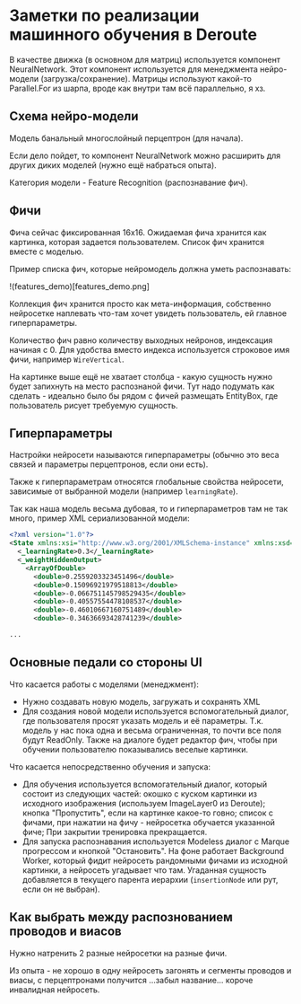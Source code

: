 # Заметки по реализации машинного обучения в Deroute

В качестве движка (в основном для матриц) используется компонент NeuralNetwork. Этот компонент используется для менеджмента нейро-модели (загрузка/сохранение). Матрицы используют какой-то Parallel.For из шарпа, вроде как внутри там всё параллельно, я хз.

## Схема нейро-модели

Модель банальный многослойный перцептрон (для начала).

Если дело пойдет, то компонент NeuralNetwork можно расширить для других диких моделей (нужно ещё набраться опыта).

Категория модели - Feature Recognition (распознавание фич).

## Фичи

Фича сейчас фиксированная 16x16. Ожидаемая фича хранится как картинка, которая задается пользователем. Список фич хранится вместе с моделью. 

Пример списка фич, которые нейромодель должна уметь распознавать:

!(features_demo)[features_demo.png]

Коллекция фич хранится просто как мета-информация, собственно нейросетке наплевать что-там хочет увидеть пользователь, ей главное гиперпараметры.

Количество фич равно количеству выходных нейронов, индексация начиная с 0. Для удобства вместо индекса используется строковое имя фичи, например `WireVertical`.

На картинке выше ещё не хватает столбца - какую сущность нужно будет запихнуть на место распознаной фичи. Тут надо подумать как сделать - идеально было бы рядом с фичей размещать EntityBox, где пользователь рисует требуемую сущность.

## Гиперпараметры

Настройки нейросети называются гиперпараметры (обычно это веса связей и параметры перцептронов, если они есть).

Также к гиперпараметрам относятся глобальные свойства нейросети, зависимые от выбранной модели (например `learningRate`).

Так как наша модель весьма дубовая, то и гиперпараметров там не так много, пример XML сериализованной модели:

```xml
<?xml version="1.0"?>
<State xmlns:xsi="http://www.w3.org/2001/XMLSchema-instance" xmlns:xsd="http://www.w3.org/2001/XMLSchema">
  <_learningRate>0.3</_learningRate>
  <_weightHiddenOutput>
    <ArrayOfDouble>
      <double>0.2559203323451496</double>
      <double>0.15096921979518813</double>
      <double>-0.066751145798529435</double>
      <double>-0.40557554478108537</double>
      <double>-0.46010667160751489</double>
      <double>-0.34636693428741239</double>

...
```

## Основные педали со стороны UI

Что касается работы с моделями (менеджмент):
- Нужно создавать новую модель, загружать и сохранять XML
- Для создания новой модели используется вспомогательный диалог, где пользователя просят указать модель и её параметры. Т.к. модель у нас пока одна и весьма ограниченная, то почти все поля будут ReadOnly. Также на диалоге будет редактор фич, чтобы при обучении
пользователю показывались веселые картинки.

Что касается непосредственно обучения и запуска:
- Для обучения используется вспомогательный диалог, который состоит из следующих частей: окошко с куском картинки из исходного изображения (используем ImageLayer0 из Deroute); кнопка "Пропустить", если на картинке какое-то говно; список с фичами,
при нажатии на фичу - нейросетка обучается указанной фиче; При закрытии тренировка прекращается.
- Для запуска распознавания используется Modeless диалог с Marque прогрессом и кнопкой "Остановить". На фоне работает Background Worker, который фидит нейросеть рандомными фичами из исходной картинки, а нейросеть угадывает что там. Угаданная сущность добавляется в текущего парента иерархии (`insertionNode` или рут, если он не выбран).

## Как выбрать между распознованием проводов и виасов

Нужно натренить 2 разные нейросетки на разные фичи.

Из опыта - не хорошо в одну нейросеть загонять и сегменты проводов и виасы, с перцептронами получится ...забыл название... короче инвалидная нейросеть.

